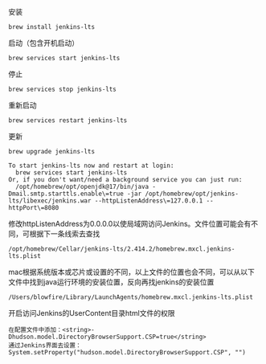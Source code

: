 安装

```shell
brew install jenkins-lts
```

启动（包含开机启动）

```shell
brew services start jenkins-lts
```

停止

```shell
brew services stop jenkins-lts
```

重新启动

```shell
brew services restart jenkins-lts
```

更新

```shell
brew upgrade jenkins-lts
```

```
To start jenkins-lts now and restart at login:
  brew services start jenkins-lts
Or, if you don't want/need a background service you can just run:
  /opt/homebrew/opt/openjdk@17/bin/java -Dmail.smtp.starttls.enable\=true -jar /opt/homebrew/opt/jenkins-lts/libexec/jenkins.war --httpListenAddress\=127.0.0.1 --httpPort\=8080
```

修改httpListenAddress为0.0.0.0以使局域网访问Jenkins。文件位置可能会有不同，可根据下一条线索去查找

```shell
/opt/homebrew/Cellar/jenkins-lts/2.414.2/homebrew.mxcl.jenkins-lts.plist
```

mac根据系统版本或芯片或设置的不同，以上文件的位置也会不同，可以从以下文件中找到java运行环境的安装位置，反向再找jenkins的安装位置

```shell
/Users/blowfire/Library/LaunchAgents/homebrew.mxcl.jenkins-lts.plist
```

开启访问Jenkins的UserContent目录html文件的权限

```
在配置文件中添加：<string>-Dhudson.model.DirectoryBrowserSupport.CSP=true</string>
通过Jenkins界面去设置：System.setProperty("hudson.model.DirectoryBrowserSupport.CSP", "")
```
